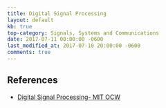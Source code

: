 ```yaml
---
title: Digital Signal Processing
layout: default
kb: true
top-category: Signals, Systems and Communications
date: 2017-07-11 00:00:00 -0600
last_modified_at: 2017-07-10 20:00:00 -0600
comments: true
---
```


## References

* [Digital Signal Processing- MIT OCW](https://ocw.mit.edu/resources/res-6-008-digital-signal-processing-spring-2011/)